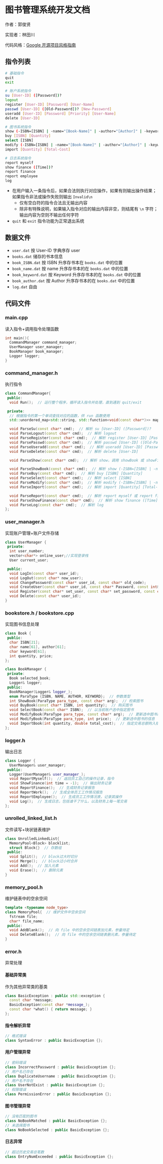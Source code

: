 # 图书管理系统开发文档

作者：郭俊贤

实现者：林田川

代码风格：[Google 开源项目风格指南](https://zh-google-styleguide.readthedocs.io/en/latest/)

## 指令列表

```bash
# 基础指令
quit
exit

# 账户系统指令
su [User-ID] ([Password])?
logout
register [User-ID] [Password] [User-Name]
passwd [User-ID] ([Old-Password])? [New-Password]
useradd [User-ID] [Password] [Priority] [User-Name]
delete [User-ID]

# 图书系统指令
show (-ISBN=[ISBN] | -name="[Book-Name]" | -author="[Author]" | -keyword="[Keyword]")?
buy [ISBN] [Quantity]
select [ISBN]
modify (-ISBN=[ISBN] | -name="[Book-Name]" | -author="[Author]" | -keyword="[Keyword]" | -price=[Price])+
import [Quantity] [Total-Cost]

# 日志系统指令
report myself
show finance ([Time])?
report finance
report employee
log
```

- 在用户输入一条指令后，如果合法则执行对应操作，如果有则输出操作结果；如果指令非法或操作失败则输出 `Invalid\n`
  - 仅有空白符的指令合法且无输出内容
  - 除非有特殊说明，如果输入指令对应的输出内容非空，则结尾有 `\n` 字符；输出内容为空则不输出任何字符
- `quit` 和 `exit` 指令功能为正常退出系统


## 数据文件

- `user.dat` 按 User-ID 字典序存 user
- `books.dat` 储存的书本信息
- `book_ISBN.dat` 按 ISBN 升序存书本在 `books.dat` 中的位置
- `book_name.dat` 按 name 升序存书本的在 `books.dat` 中的位置
- `book_keyword.dat` 按 Keyword 升序存书本的在 `books.dat` 中的位置
- `book_author.dat` 按 Author 升序存书本的在 `books.dat` 中的位置
- `log.dat` 自由

## 代码文件

### main.cpp

读入指令+调用指令处理函数

```c++
int main(){
  CommandManager command_manager;
  UserManager user_manager;
  BookManager book_manager;
  Logger logger;
}
```

### command_manager.h

执行指令

```c++
class CommandManager{
 public:
  void Run();  // 运行整个程序，循环读入指令并处理，直到遇到 quit/exit

 private:
  // 根据指令的第一个单词查找对应的函数，供 run 函数使用
  std::unordered_map<std::string, std::function<void(const char*)>> map_function;

  void ParseSu(const char* cmd);  // 解析 su [User-ID] ([Password])?
  void ParseLogout(const char* cmd);  // 解析 logout
  void ParseRegister(const char* cmd);  // 解析 register [User-ID] [Password] [User-Name]
  void ParsePasswd(const char* cmd);  // 解析 passwd [User-ID] ([Old-Password])? [New-Password]
  void ParseUseradd(const char* cmd);  // 解析 useradd [User-ID] [Password] [Priority] [User-Name]
  void ParseDelete(const char* cmd);  // 解析 delete [User-ID]

  void ParseShow(const char* cmd);  // 解析 show，调用 showBook 或 showFinance

  void ParseShowBook(const char* cmd);  // 解析 show (-ISBN=[ISBN] | -name="[Book-Name]" | -author="[Author]" | -keyword="[Keyword]")?
  void ParseBuy(const char* cmd);  // 解析 buy [ISBN] [Quantity]
  void ParseSelect(const char* cmd);  // 解析 select [ISBN]
  void ParseModify(const char* cmd);  // 解析 modify (-ISBN=[ISBN] | -name="[Book-Name]" | -author="[Author]" | -keyword="[Keyword]" | -price=[Price])+
  void ParseImport(const char* cmd);  // 解析 import [Quantity] [Total-Cost]

  void ParseReport(const char* cmd);  // 解析 report myself 或 report finance 或 report employee
  void ParseShowFinance(const char* cmd);  // 解析 show finance ([Time])?
  void ParseLog(const char* cmd);  // 解析 log
};
```

### user_manager.h

实现账户管理+账户文件存储

```c++
class UserManager {
 private:
  int user_number;
  vector<char*> online_user;//实现登录栈
  User current_user;

 public:
  void LogIn(const char* user_id);
  void LogOut(const char* now_user);
  void ChangePassword(const char* user_id, const char* old_code);
  void CreateUser(const char* user_id, const char* Password, const int& priority, const char* user_name);
  void Register(const char* set_user, const char* set_password, const char* set_name);
  void Delete(const char* user_id);
}
```

### bookstore.h / bookstore.cpp

实现图书信息处理

```cpp
class Book {
 public:
  char ISBN[21];
  char name[61], author[61];
  char keyword[61];
  int quantity, price;
};
```

```cpp
class BookManager {
 private:
  Book selected_book;
  Logger& logger;
 public:
  BookManager(Logger& logger_);
  enum ParaType {ISBN, NAME, AUTHOR, KEYWORD};  // 参数类型
  int ShowBook(ParaType para_type, const char* arg);  // 检索图书
  void BuyBook(const char* ISBN, int quantity);  // 购买图书
  void SelectBook(const char* ISBN);  // 以当前账户选中指定图书
  void ModifyBook(ParaType para_type, const char* arg);  // 更新选中图书的信息
  void ModifyBook(ParaType para_type, int price);  // 更新选中图书的信息
  void ImportBook(int quantity, double total_cost);  // 指定交易总额购入指定数量的选中图书
};
```

### logger.h

输出日志

```cpp
class Logger {
  UserManager& user_manager;
 public:
  Logger(UserManager& user_manager_);
  void ReportMyself();  // 返回员工自己的操作记录，指令
  void ShowFinance(int time = -1);  // 输出财务记录
  void ReportFinance();  // 生成财务记录报告 
  void ReportWork();  // 生成全体员工工作情况报告
  void ReportEmployee();  // 生成员工工作情况表，记录其操作
  void Log();  // 生成日志，包括谁干了什么，以及财务上每一笔交易
};
```

### unrolled_linked_list.h

文件读写+块状链表维护

```c++
class UnrolledLinkedList{
  MemoryPool<Block> blocklist;
  struct Block{}  // 存数组
 public:
  void Split();  // block过大时切分
  void Merge();  // block过小时合并
  void Add();  // 加入元素
  void Erase();  // 删除元素
}
```

### memory_pool.h

维护链表中的空余空间

```c++
template <typename node_type>
class MemoryPool{  // 维护文件中空余空间
  fstream file;
  char* file_name;
 public:
  void AddBlank();  // 向 file 中的空余空间链表加元素，参量待定
  void DeleteBlank();  // 向 file 中的空余空间链表删元素，参量待定
}
```

### error.h

异常处理

#### 基础异常类

作为其他异常类的基类

```cpp
class BasicException : public std::exception {
  const char *message;
  BasicException(const char *message_);
  const char *what() { return message; }
};
```

#### 指令解析异常

```cpp
// 格式错误
class SyntaxError : public BasicException {};
```

#### 用户管理异常

```cpp
// 密码错误
class IncorrectPassword : public BasicException {};
// 用户名已存在
class DuplicateUsername : public BasicException {};
// 用户名不存在
class UserNotExist : public BasicException {};
// 权限错误
class PermissionError : public BasicException {};
```

#### 图书管理异常

```cpp
// 没有匹配的图书
class NoBookMatched : public BasicException {};
// 未选择图书
class NoBookSelected : public BasicException {};
```

#### 日志异常

```cpp
// 超过历史交易总笔数
class EntryNumExceeded : public BasicException {};
```
